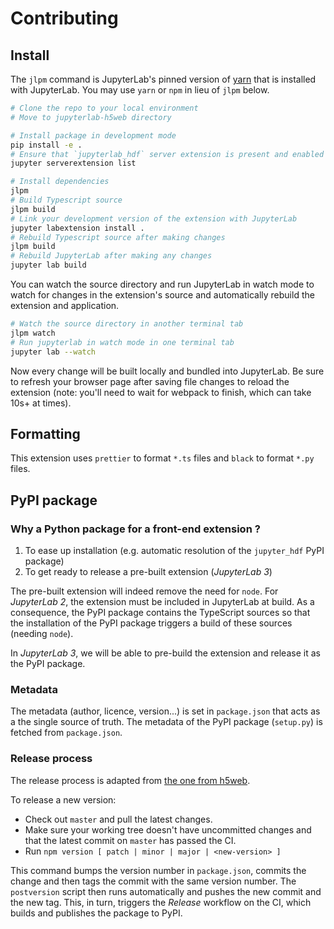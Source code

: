 # Contributing

## Install

The `jlpm` command is JupyterLab's pinned version of
[yarn](https://yarnpkg.com/) that is installed with JupyterLab. You may use
`yarn` or `npm` in lieu of `jlpm` below.

```bash
# Clone the repo to your local environment
# Move to jupyterlab-h5web directory

# Install package in development mode
pip install -e .
# Ensure that `jupyterlab_hdf` server extension is present and enabled
jupyter serverextension list

# Install dependencies
jlpm
# Build Typescript source
jlpm build
# Link your development version of the extension with JupyterLab
jupyter labextension install .
# Rebuild Typescript source after making changes
jlpm build
# Rebuild JupyterLab after making any changes
jupyter lab build
```

You can watch the source directory and run JupyterLab in watch mode to watch for changes in the extension's source and automatically rebuild the extension and application.

```bash
# Watch the source directory in another terminal tab
jlpm watch
# Run jupyterlab in watch mode in one terminal tab
jupyter lab --watch
```

Now every change will be built locally and bundled into JupyterLab. Be sure to refresh your browser page after saving file changes to reload the extension (note: you'll need to wait for webpack to finish, which can take 10s+ at times).

## Formatting

This extension uses `prettier` to format `*.ts` files and `black` to format `*.py` files.

## PyPI package

### Why a Python package for a front-end extension ?

1. To ease up installation (e.g. automatic resolution of the `jupyter_hdf` PyPI package)
2. To get ready to release a pre-built extension (_JupyterLab 3_)

The pre-built extension will indeed remove the need for `node`. For _JupyterLab 2_, the extension must be included in JupyterLab at build. As a consequence, the PyPI package contains the TypeScript sources so that the installation of the PyPI package triggers a build of these sources (needing `node`).

In _JupyterLab 3_, we will be able to pre-build the extension and release it as the PyPI package.

### Metadata

The metadata (author, licence, version...) is set in `package.json` that acts as a the single source of truth. The metadata of the PyPI package (`setup.py`) is fetched from `package.json`.

### Release process

The release process is adapted from [the one from h5web](https://github.com/silx-kit/h5web/blob/master/CONTRIBUTING.md#release-process).

To release a new version:

- Check out `master` and pull the latest changes.
- Make sure your working tree doesn't have uncommitted changes and that the latest commit on `master` has passed the CI.
- Run `npm version [ patch | minor | major | <new-version> ]`

This command bumps the version number in `package.json`, commits the change and then tags the commit with the same version number. The `postversion` script then runs automatically and pushes the new commit and the new tag. This, in turn, triggers the _Release_ workflow on the CI, which builds and publishes the package to PyPI.
